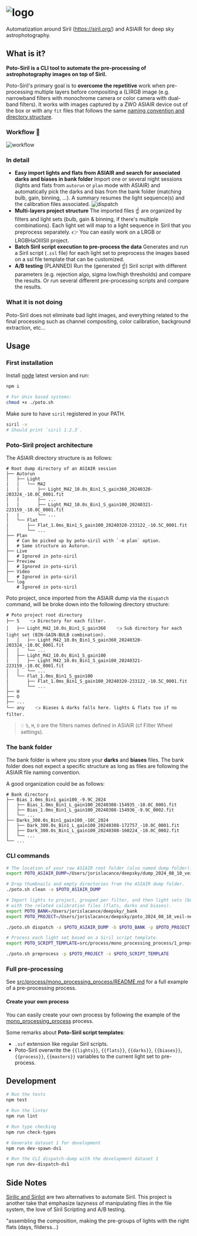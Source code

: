 # ![logo](./img/poto-siril_logo.png)

Automatization around Siril (<https://siril.org/>) and ASIAIR for deep sky astrophotography.

## What is it?

**Poto-Siril is a CLI tool to automate the pre-processing of astrophotography images on top of Siril.**

Poto-Siril's primary goal is to **overcome the repetitive** work when pre-processing multiple layers before compositing a (L)RGB image (e.g. narrowband filters with monochrome camera or color camera with dual-band filters). It works with images captured by a ZWO ASIAIR device out of the box or with any `fit` files that follows the same [naming convention and directory structure](#poto-siril-project-architecture).

### Workflow 🚀

![workflow](./img/poto-siril_workflow.png)

### In detail

- **Easy import lights and flats from ASIAIR and search for associated darks and biases in bank folder**
  Import one or several night sessions (lights and flats from `autorun` or `plan` mode with ASIAIR) and automatically pick the darks and bias from the bank folder (matching bulb, gain, binning, ...).
  A summary resumes the light sequence(s) and the calibration files associated.
  ![dispatch](./img/poto-siril_dispatch.png)
- **Multi-layers project structure**
  The imported files ☝️ are organized by filters and light sets (bulb, gain & binning, if there's multiple combinations). Each light set will map to a light sequence in Siril that you preprocess separately.
  👉 You can easily work on a LRGB or LRGBHaOIIISII project.
- **Batch Siril script execution to pre-process the data**
  Generates and run a Siril script (`.ssl` file) for each light set to preprocess the images based on a ssl file template that can be customized.
- **A/B testing** (PLANNED)
  Run the (generated ☝️) Siril script with different parameters (e.g. rejection algo, sigma low/high thresholds) and compare the results.
  Or run several different pre-processing scripts and compare the results.

### What it is not doing

Poto-Siril does not eliminate bad light images, and everything related to the final processing such as channel compositing, color calibration, background extraction, etc...

## Usage

### First installation

Install [node](https://node.org) latest version and run:

```bash
npm i

# For Unix based systems:
chmod +x ./poto.sh
```

Make sure to have `siril` registered in your PATH.

```bash
siril -v
# Should print `siril 1.2.3`.
```

### Poto-Siril project architecture

The ASIAIR directory structure is as follows:

```text
# Root dump directory of an ASIAIR session
├── Autorun
│   ├── Light
|   |   └── M42
|   |       ├── Light_M42_10.0s_Bin1_S_gain360_20240320-203324_-10.0C_0001.fit
│   |       ├── ...
|   |       ├── Light_M42_10.0s_Bin1_S_gain100_20240321-223159_-10.0C_0001.fit
|   |       └── ...
│   └── Flat
|       ├── Flat_1.0ms_Bin1_S_gain100_20240320-233122_-10.5C_0001.fit
│       └── ...
├── Plan
│   # Can be picked up by poto-siril with `-m plan` option.
│   # Same structure as Autorun.
├── Live
│   # Ignored in poto-siril
├── Preview
│   # Ignored in poto-siril
├── Video
│   # Ignored in poto-siril
└── log
    # Ignored in poto-siril
```

Poto project, once imported from the ASIAIR dump via the `dispatch` command, will be broke down into the following directory structure:

```text
# Poto project root directory
├── S    👈 Directory for each filter.
│   ├── Light_M42_10.0s_Bin1_S_gain360    👈 Sub directory for each light set (BIN-GAIN-BULB combination).
|   │   ├── Light_M42_10.0s_Bin1_S_gain360_20240320-203324_-10.0C_0001.fit
│   │   └── ...
│   ├── Light_M42_10.0s_Bin1_S_gain100
|   │   ├── Light_M42_10.0s_Bin1_S_gain100_20240321-223159_-10.0C_0001.fit
│   │   └── ...
│   └── Flat_1.0ms_Bin1_S_gain100
|       ├── Flat_1.0ms_Bin1_S_gain100_20240320-233122_-10.5C_0001.fit
│       └── ...
├── H
├── O
├── ...
└── any    👈 Biases & darks falls here. lights & flats too if no filter.
```

> 💡 `S`, `H`, `O` are the filters names defined in ASIAIR (cf Filter Wheel settings).

### The bank folder

The bank folder is where you store your **darks** and **biases** files. The bank folder does not expect a specific structure as long as files are following the ASIAIR file naming convention.

A good organization could be as follows:

```text
# Bank directory
├── Bias_1.0ms_Bin1_gain100_-9.9C_2024
│   ├── Bias_1.0ms_Bin1_L_gain100_20240308-154935_-10.0C_0001.fit
│   ├── Bias_1.0ms_Bin1_L_gain100_20240308-154936_-9.9C_0002.fit
│   └── ...
├── Darks_300.0s_Bin1_gain100_-10C_2024
│   ├── Dark_300.0s_Bin1_L_gain100_20240308-172757_-10.0C_0001.fit
│   ├── Dark_300.0s_Bin1_L_gain100_20240308-160224_-10.0C_0002.fit
│   └── ...
└── ...
```

### CLI commands

```bash
# The location of your raw ASIAIR root folder (also named dump folder).
export POTO_ASIAIR_DUMP=/Users/jorislacance/deepsky/dump_2024_08_10_veil-nebula

# Drop thumbnails and empty directories from the ASIAIR dump folder.
./poto.sh clean -a $POTO_ASIAIR_DUMP

# Import lights to project, grouped per filter, and then light sets (bulb, gain & binning)
# with the related calibration files (flats, darks and biases).
export POTO_BANK=/Users/jorislacance/deepsky/_bank
export POTO_PROJECT=/Users/jorislacance/deepsky/poto_2024_08_10_veil-nebula

./poto.sh dispatch -a $POTO_ASIAIR_DUMP -b $POTO_BANK -p $POTO_PROJECT -m autorun

# Process each light set based on a Siril script template.
export POTO_SCRIPT_TEMPLATE=src/process/mono_processing_process/1_preprocessing.ssf

./poto.sh preprocess -p $POTO_PROJECT -s $POTO_SCRIPT_TEMPLATE
```

### Full pre-processing

See [src/process/mono_processing_process/README.md](src/process/mono_processing_process/README.md) for a full example of a pre-processing process.

#### Create your own process

You can easily create your own process by following the example of the [mono_processing_process](src/process/mono_processing_process) process.

Some remarks about **Poto-Siril script templates**:

- `.ssf` extension like regular Siril scripts.
- Poto-Siril overwrite the `{{lights}}`, `{{flats}}`, `{{darks}}`, `{{biases}}`, `{{process}}`, `{{masters}}` variables to the current light set to pre-process.

## Development

```bash
# Run the tests
npm test

# Run the linter
npm run lint

# Run type checking
npm run check-types

# Generate dataset 1 for development
npm run dev-spawn-ds1

# Run the CLI dispatch-dump with the development dataset 1
npm run dev-dispatch-ds1
```

## Side Notes

[Sirilic and Sirilot](https://siril.org/2018/11/sirilic-and-sirilot-two-very-useful-utilities-for-siril/) are two alternatives to automate Siril. This project is another take that emphasize lazyness of manipulating files in the file system, the love of Siril Scripting and A/B testing.

"assembling the composition, making the pre-groups of lights with the right flats (days, filderss...)
